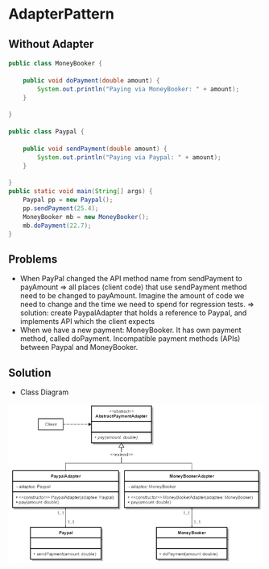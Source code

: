 # AdapterPattern

Without Adapter
--------------
```java
public class MoneyBooker {

	public void doPayment(double amount) {
		System.out.println("Paying via MoneyBooker: " + amount);
	}

}

public class Paypal {
	
	public void sendPayment(double amount) {
		System.out.println("Paying via Paypal: " + amount);
	}

}
public static void main(String[] args) {
	Paypal pp = new Paypal();
	pp.sendPayment(25.4);
	MoneyBooker mb = new MoneyBooker();
	mb.doPayment(22.7);
}
```

Problems
--------------
* When PayPal changed the API method name from sendPayment to payAmount => all places (client code) that use sendPayment method need to be changed to payAmount. Imagine the amount of code we need to change and the time we need to spend for regression tests.
	=> solution: create PaypalAdapter that holds a reference to Paypal, and implements API which the client expects
* When we have a new payment: MoneyBooker. It has own payment method, called doPayment. Incompatible payment methods (APIs) between Paypal and MoneyBooker.

Solution
--------------
* Class Diagram

![alt text](https://github.com/vudph/AdapterPattern/blob/master/resources/AdapterPatternDiagram.png "Class Diagram")
